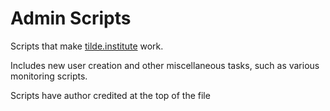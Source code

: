 # Admin Scripts

Scripts that make [tilde.institute](https://tilde.institute) work. 

Includes new user creation
and other miscellaneous tasks, such as various monitoring scripts.

Scripts have author credited at the top of the file

